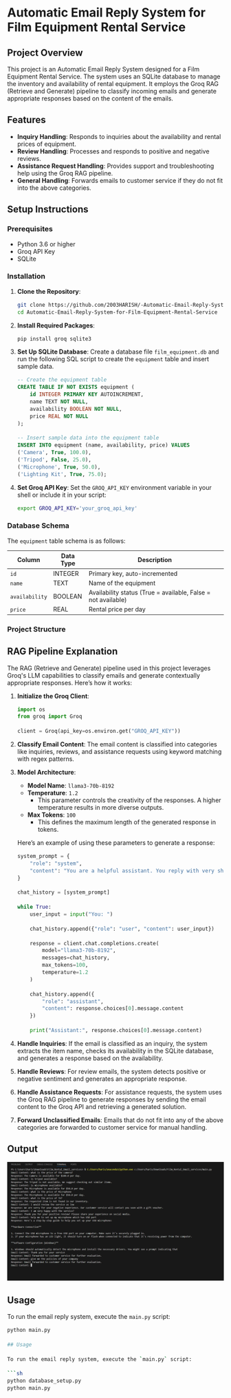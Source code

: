 # Automatic Email Reply System for Film Equipment Rental Service

## Project Overview

This project is an Automatic Email Reply System designed for a Film Equipment Rental Service. The system uses an SQLite database to manage the inventory and availability of rental equipment. It employs the Groq RAG (Retrieve and Generate) pipeline to classify incoming emails and generate appropriate responses based on the content of the emails.

## Features

- **Inquiry Handling**: Responds to inquiries about the availability and rental prices of equipment.
- **Review Handling**: Processes and responds to positive and negative reviews.
- **Assistance Request Handling**: Provides support and troubleshooting help using the Groq RAG pipeline.
- **General Handling**: Forwards emails to customer service if they do not fit into the above categories.

## Setup Instructions

### Prerequisites

- Python 3.6 or higher
- Groq API Key
- SQLite

### Installation

1. **Clone the Repository**:
    ```sh
    git clone https://github.com/2003HARISH/-Automatic-Email-Reply-System-for-Film-Equipment-Rental-Service.git
    cd Automatic-Email-Reply-System-for-Film-Equipment-Rental-Service
    ```

2. **Install Required Packages**:
    ```sh
    pip install groq sqlite3
    ```

3. **Set Up SQLite Database**:
    Create a database file `film_equipment.db` and run the following SQL script to create the `equipment` table and insert sample data.

    ```sql
    -- Create the equipment table
    CREATE TABLE IF NOT EXISTS equipment (
        id INTEGER PRIMARY KEY AUTOINCREMENT,
        name TEXT NOT NULL,
        availability BOOLEAN NOT NULL,
        price REAL NOT NULL
    );

    -- Insert sample data into the equipment table
    INSERT INTO equipment (name, availability, price) VALUES
    ('Camera', True, 100.0),
    ('Tripod', False, 25.0),
    ('Microphone', True, 50.0),
    ('Lighting Kit', True, 75.0);
    ```

4. **Set Groq API Key**:
    Set the `GROQ_API_KEY` environment variable in your shell or include it in your script:
    ```sh
    export GROQ_API_KEY='your_groq_api_key'
    ```

### Database Schema

The `equipment` table schema is as follows:

| Column      | Data Type | Description                           |
|-------------|------------|---------------------------------------|
| `id`        | INTEGER    | Primary key, auto-incremented         |
| `name`      | TEXT       | Name of the equipment                 |
| `availability` | BOOLEAN  | Availability status (True = available, False = not available) |
| `price`     | REAL       | Rental price per day                  |

### Project Structure



## RAG Pipeline Explanation

The RAG (Retrieve and Generate) pipeline used in this project leverages Groq's LLM capabilities to classify emails and generate contextually appropriate responses. Here’s how it works:

1. **Initialize the Groq Client**:
    ```python
    import os
    from groq import Groq

    client = Groq(api_key=os.environ.get("GROQ_API_KEY"))
    ```

2. **Classify Email Content**:
    The email content is classified into categories like inquiries, reviews, and assistance requests using keyword matching with regex patterns.

3. **Model Architecture**:
    - **Model Name**: `llama3-70b-8192`
    - **Temperature**: `1.2`
        - This parameter controls the creativity of the responses. A higher temperature results in more diverse outputs.
    - **Max Tokens**: `100`
        - This defines the maximum length of the generated response in tokens.

    Here’s an example of using these parameters to generate a response:
    ```python
    system_prompt = {
        "role": "system",
        "content": "You are a helpful assistant. You reply with very short answers."
    }

    chat_history = [system_prompt]

    while True:
        user_input = input("You: ")

        chat_history.append({"role": "user", "content": user_input})

        response = client.chat.completions.create(
            model="llama3-70b-8192",
            messages=chat_history,
            max_tokens=100,
            temperature=1.2
        )

        chat_history.append({
            "role": "assistant",
            "content": response.choices[0].message.content
        })

        print("Assistant:", response.choices[0].message.content)
    ```

4. **Handle Inquiries**:
    If the email is classified as an inquiry, the system extracts the item name, checks its availability in the SQLite database, and generates a response based on the availability.

5. **Handle Reviews**:
    For review emails, the system detects positive or negative sentiment and generates an appropriate response.

6. **Handle Assistance Requests**:
    For assistance requests, the system uses the Groq RAG pipeline to generate responses by sending the email content to the Groq API and retrieving a generated solution.

7. **Forward Unclassified Emails**:
    Emails that do not fit into any of the above categories are forwarded to customer service for manual handling.
## Output

![Sample Output](Output.png)

## Usage

To run the email reply system, execute the `main.py` script:

```sh
python main.py

## Usage

To run the email reply system, execute the `main.py` script:

```sh
python database_setup.py
python main.py

